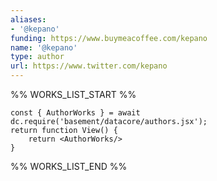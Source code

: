 ```yaml
---
aliases:
- '@kepano'
funding: https://www.buymeacoffee.com/kepano
name: '@kepano'
type: author
url: https://www.twitter.com/kepano
---
```



%% WORKS_LIST_START %%

```datacorejsx
const { AuthorWorks } = await dc.require('basement/datacore/authors.jsx');
return function View() {
    return <AuthorWorks/>
}
```
%% WORKS_LIST_END %%